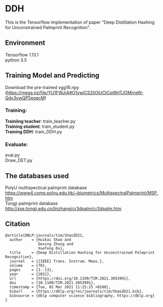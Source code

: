 # DDH
This is the Tensorflow implementation of paper "Deep Distillation Hashing for Unconstrained Palmprint Recognition". 

## Environment
Tensorflow 1.13.1  
python 3.5

## Training Model and Predicting

Download the pre-trained vgg16.npy <br />
(https://mega.nz/file/YU1FWJrA#O1ywiCS2IiOlUCtCpI6HTJOMrneN-Qdv3ywQP5poecM)

### Training:  
  
**Trainiing teacher**: train_teacher.py  
**Training student**: train_student.py  
**Training DDH**: train_DDH.py  
  
### Evaluate:  
  
eval.py  
Draw_DET.py  

## The databases used

PolyU multispectical palmprint database <br />
https://www4.comp.polyu.edu.hk/~biometrics/MultispectralPalmprint/MSP.htm <br />
Tongji  palmprint database <br />
http://sse.tongji.edu.cn/linzhang/cr3dpalm/cr3dpalm.htm <br /> 


## Citation

```
@article{DBLP:journals/tim/ShaoZD21,
  author    = {Huikai Shao and
               Dexing Zhong and
               Xuefeng Du},
  title     = {Deep Distillation Hashing for Unconstrained Palmprint Recognition},
  journal   = {{IEEE} Trans. Instrum. Meas.},
  volume    = {70},
  pages     = {1--13},
  year      = {2021},
  url       = {https://doi.org/10.1109/TIM.2021.3053991},
  doi       = {10.1109/TIM.2021.3053991},
  timestamp = {Tue, 02 Mar 2021 11:25:25 +0100},
  biburl    = {https://dblp.org/rec/journals/tim/ShaoZD21.bib},
  bibsource = {dblp computer science bibliography, https://dblp.org}
}
```
